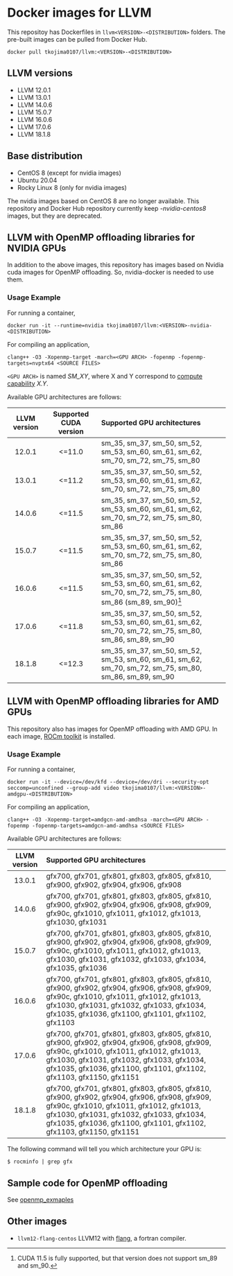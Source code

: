 # Docker images for LLVM
This repositoy has Dockerfiles in `llvm<VERSION>-<DISTRIBUTION>` folders.
The pre-built images can be pulled from Docker Hub.
```
docker pull tkojima0107/llvm:<VERSION>-<DISTRIBUTION>
```

## LLVM versions
* LLVM 12.0.1
* LLVM 13.0.1
* LLVM 14.0.6
* LLVM 15.0.7
* LLVM 16.0.6
* LLVM 17.0.6
* LLVM 18.1.8

## Base distribution
* CentOS 8 (except for nvidia images)
* Ubuntu 20.04
* Rocky Linux 8 (only for nvidia images)

The nvidia images based on CentOS 8 are no longer available.
This repository and Docker Hub repository currently keep *-nvidia-centos8* images, but they are deprecated.

## LLVM with OpenMP offloading libraries for NVIDIA GPUs
In addition to the above images, this repository has images based on Nvidia cuda images for OpenMP offloading.
So, nvidia-docker is needed to use them.

### Usage Example
For running a container,
```
docker run -it --runtime=nvidia tkojima0107/llvm:<VERSION>-nvidia-<DISTRIBUTION>
```

For compiling an application,
```
clang++ -O3 -Xopenmp-target -march=<GPU ARCH> -fopenmp -fopenmp-targets=nvptx64 <SOURCE FILES>
```

`<GPU ARCH>` is named *SM_XY*, where X and Y correspond to [compute capability](https://developer.nvidia.com/cuda-gpus) *X.Y*.

Available GPU architectures are follows:

| LLVM version | Supported CUDA version | Supported GPU architectures |
|:------------:|:-------------------:|:---------------------------|
| 12.0.1       | <=11.0 | sm_35, sm_37, sm_50, sm_52, sm_53, sm_60, sm_61, sm_62, sm_70, sm_72, sm_75, sm_80 |
| 13.0.1       | <=11.2 |  sm_35, sm_37, sm_50, sm_52, sm_53, sm_60, sm_61, sm_62, sm_70, sm_72, sm_75, sm_80 |
| 14.0.6       | <=11.5 | sm_35, sm_37, sm_50, sm_52, sm_53, sm_60, sm_61, sm_62, sm_70, sm_72, sm_75, sm_80, sm_86 |
| 15.0.7       | <=11.5 | sm_35, sm_37, sm_50, sm_52, sm_53, sm_60, sm_61, sm_62, sm_70, sm_72, sm_75, sm_80, sm_86 |
| 16.0.6       | <=11.5 | sm_35, sm_37, sm_50, sm_52, sm_53, sm_60, sm_61, sm_62, sm_70, sm_72, sm_75, sm_80, sm_86 (sm_89, sm_90)[^1]  |
| 17.0.6       | <=11.8 | sm_35, sm_37, sm_50, sm_52, sm_53, sm_60, sm_61, sm_62, sm_70, sm_72, sm_75, sm_80, sm_86, sm_89, sm_90 |
| 18.1.8       | <=12.3 | sm_35, sm_37, sm_50, sm_52, sm_53, sm_60, sm_61, sm_62, sm_70, sm_72, sm_75, sm_80, sm_86, sm_89, sm_90 |
[^1]: CUDA 11.5 is fully supported, but that version does not support sm_89 and sm_90.

## LLVM with OpenMP offloading libraries for AMD GPUs
This repository also has images for OpenMP offloading with AMD GPU.
In each image, [ROCm toolkit](https://rocmdocs.amd.com/en/latest/) is installed.

### Usage Example
For running a container,
```
docker run -it --device=/dev/kfd --device=/dev/dri --security-opt seccomp=unconfined --group-add video tkojima0107/llvm:<VERSION>-amdgpu-<DISTRIBUTION>
```

For compiling an application,
```
clang++ -O3 -Xopenmp-target=amdgcn-amd-amdhsa -march=<GPU ARCH> -fopenmp -fopenmp-targets=amdgcn-amd-amdhsa <SOURCE FILES>
```

Available GPU architectures are follows:

| LLVM version | Supported GPU architectures |
|:------------:|:---------------------------|
| 13.0.1       | gfx700, gfx701, gfx801, gfx803, gfx805, gfx810, gfx900, gfx902, gfx904, gfx906, gfx908|
| 14.0.6       | gfx700, gfx701, gfx801, gfx803, gfx805, gfx810, gfx900, gfx902, gfx904, gfx906, gfx908, gfx909, gfx90c, gfx1010, gfx1011, gfx1012, gfx1013, gfx1030, gfx1031|
| 15.0.7       | gfx700, gfx701, gfx801, gfx803, gfx805, gfx810, gfx900, gfx902, gfx904, gfx906, gfx908, gfx909, gfx90c, gfx1010, gfx1011, gfx1012, gfx1013, gfx1030, gfx1031, gfx1032, gfx1033, gfx1034, gfx1035, gfx1036 |
| 16.0.6       | gfx700, gfx701, gfx801, gfx803, gfx805, gfx810, gfx900, gfx902, gfx904, gfx906, gfx908, gfx909, gfx90c, gfx1010, gfx1011, gfx1012, gfx1013, gfx1030, gfx1031, gfx1032, gfx1033, gfx1034, gfx1035, gfx1036, gfx1100, gfx1101, gfx1102, gfx1103 |
| 17.0.6       |  gfx700, gfx701, gfx801, gfx803, gfx805, gfx810, gfx900, gfx902, gfx904, gfx906, gfx908, gfx909, gfx90c, gfx1010, gfx1011, gfx1012, gfx1013, gfx1030, gfx1031, gfx1032, gfx1033, gfx1034, gfx1035, gfx1036, gfx1100, gfx1101, gfx1102, gfx1103, gfx1150, gfx1151|
| 18.1.8       | gfx700, gfx701, gfx801, gfx803, gfx805, gfx810, gfx900, gfx902, gfx904, gfx906, gfx908, gfx909, gfx90c, gfx1010, gfx1011, gfx1012, gfx1013, gfx1030, gfx1031, gfx1032, gfx1033, gfx1034, gfx1035, gfx1036, gfx1100, gfx1101, gfx1102, gfx1103, gfx1150, gfx1151|


The following command will tell you which architecture your GPU is:
```
$ rocminfo | grep gfx
```

## Sample code for OpenMP offloading
See [openmp_exmaples](openmp_examples)

## Other images
* `llvm12-flang-centos`
LLVM12 with [flang](https://github.com/flang-compiler/flang), a fortran compiler.

